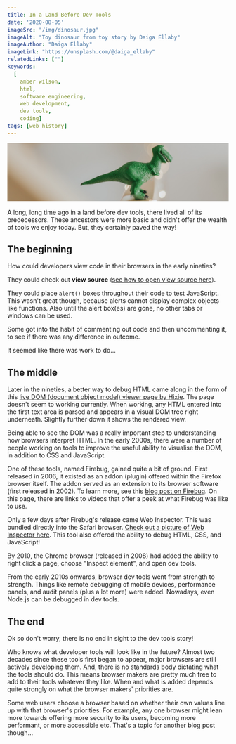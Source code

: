 ```yaml
---
title: In a Land Before Dev Tools
date: '2020-08-05'
imageSrc: "/img/dinosaur.jpg"
imageAlt: "Toy dinosaur from toy story by Daiga Ellaby"
imageAuthor: "Daiga Ellaby"
imageLink: "https://unsplash.com/@daiga_ellaby"
relatedLinks: [""]
keywords:
  [
    amber wilson,
    html,
    software engineering,
    web development,
    dev tools,
    coding]
tags: [web history]
---
```


<img class="blog-image" src="img/dinosaur.jpg" alt="a toy dinosaur" />

A long, long time ago in a land before dev tools, there lived all of its predecessors. These ancestors were more basic and didn't offer the wealth of tools we enjoy today. But, they certainly paved the way!

## The beginning

How could developers view code in their browsers in the early nineties? 

They could check out **view source** ([see how to open view source here](https://www.computerhope.com/issues/ch000746.htm)). 

They could place `alert()` boxes throughout their code to test JavaScript. This wasn't great though, because alerts cannot display complex objects like functions. Also until the alert box(es) are gone, no other tabs or windows can be used.

Some got into the habit of commenting out code and then uncommenting it, to see if there was any difference in outcome. 

It seemed like there was work to do...

## The middle

Later in the nineties, a better way to debug HTML came along in the form of this [live DOM (document object model) viewer page by Hixie](https://software.hixie.ch/utilities/js/live-dom-viewer.xml/). The page doesn't seem to working currently. When working, any HTML entered into the first text area is parsed and appears in a visual DOM tree right underneath. Slightly further down it shows the rendered view.

Being able to see the DOM was a really important step to understanding how browsers interpret HTML. In the early 2000s, there were a number of people working on tools to improve the useful ability to visualise the DOM, in addition to CSS and JavaScript. 

One of these tools, named Firebug, gained quite a bit of ground. First released in 2006, it existed as an addon (plugin) offered within the Firefox browser itself. The addon served as an extension to its browser software (first released in 2002). To learn more, see this [blog post on Firebug](https://hacks.mozilla.org/2017/10/saying-goodbye-to-firebug/). On this page, there are links to videos that offer a peek at what Firebug was like to use. 

Only a few days after Firebug's release came Web Inspector. This was bundled directly into the Safari browser. [Check out a picture of Web Inspector here](https://webkit.org/blog-files/inspector-elements-panel.png). This tool also offered the ability to debug HTML, CSS, and JavaScript!

By 2010, the Chrome browser (released in 2008) had added the ability to right click a page, choose "Inspect element", and open dev tools. 

From the early 2010s onwards, browser dev tools went from strength to strength. Things like remote debugging of mobile devices, performance panels, and audit panels (plus a lot more) were added. Nowadays, even Node.js can be debugged in dev tools.

## The end

Ok so don't worry, there is no end in sight to the dev tools story! 

Who knows what developer tools will look like in the future? Almost two decades since these tools first began to appear, major browsers are still actively developing them. And, there is no standards body dictating what the tools should do. This means browser makers are pretty much free to add to their tools whatever they like. When and what is added depends quite strongly on what the browser makers' priorities are. 

Some web users choose a browser based on whether their own values line up with that browser's priorities. For example, any one browser might lean more towards offering more security to its users, becoming more performant, or more accessible etc. That's a topic for another blog post though…